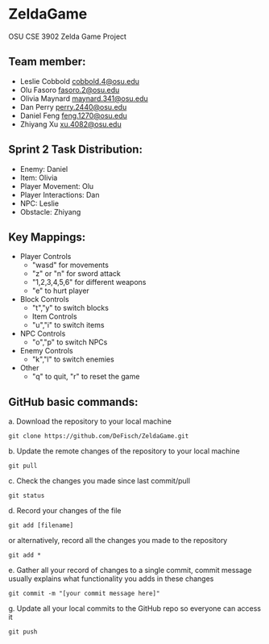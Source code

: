 # ZeldaGame
OSU CSE 3902 Zelda Game Project

## Team member:
- Leslie Cobbold	cobbold.4@osu.edu
- Olu Fasoro	    fasoro.2@osu.edu
- Olivia Maynard	maynard.341@osu.edu
- Dan Perry	      perry.2440@osu.edu
- Daniel Feng     feng.1270@osu.edu
- Zhiyang Xu      xu.4082@osu.edu

## Sprint 2 Task Distribution:
- Enemy: Daniel
- Item: Olivia
- Player Movement: Olu
- Player Interactions: Dan
- NPC: Leslie
- Obstacle: Zhiyang

## Key Mappings:
- Player Controls
  - "wasd" for movements
  - "z" or "n" for sword attack
  - "1,2,3,4,5,6" for different weapons
  - "e" to hurt player
- Block Controls
  - "t","y" to switch blocks
  - Item Controls
  - "u","i" to switch items
- NPC Controls
  - "o","p" to switch NPCs
- Enemy Controls
  - "k","l" to switch enemies
- Other
  - "q" to quit, "r" to reset the game

## GitHub basic commands:
a. Download the repository to your local machine
```shell
git clone https://github.com/DeFisch/ZeldaGame.git
```
b. Update the remote changes of the repository to your local machine
```shell
git pull
```
c. Check the changes you made since last commit/pull
```shell
git status
```
d. Record your changes of the file
```shell
git add [filename]
```
or alternatively, record all the changes you made to the repository
```shell
git add *
```
e. Gather all your record of changes to a single commit, commit message usually explains what functionality you adds in these changes
```shell
git commit -m "[your commit message here]"
```
g. Update all your local commits to the GitHub repo so everyone can access it
```shell
git push
```
